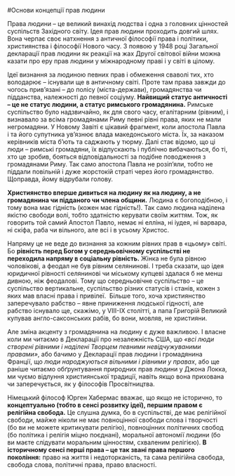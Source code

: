 #Основи концепції прав людини
<p>Права людини &ndash; це великий винахід людства і одна з головних цінностей суспільств Західного світу. Ідея прав людини проходить довгий шлях. Вона черпає своє натхнення з античної філософії права і політики, християнства і філософії Нового часу. З появою у 1948 році Загальної декларації прав людини як реакції на жах Другої світової війни можна казати про еру прав людини у міжнародному праві і у світі в цілому. &nbsp;</p>
<p>Ідеї визнання за людиною певних прав і обмеження сваволі тих, хто володарює &ndash; існували ще в античному світі. Проте там права завжди до чогось прив&rsquo;язані &ndash; до полісу (міста-держави), громадянства чи підданства, належності до певної соціуму. <strong>Найвищий статус античності &ndash; це не статус людини, а статус римського громадянина.</strong> Римське суспільство було надзвичайно, як для свого часу, егалітарним (рівним), і визнавало за всіма громадянами Риму певні рівні права, яких не мали негромадяни. У Новому Завіті є цікавий фрагмент, коли апостола Павла і та його супутника ув&rsquo;язнює влада македонського міста. Їх, за наказом керівників міста б&rsquo;ють та саджають у тюрму. Далі стає відомо, що ці люди &ndash; римські громадяни, їх відпускають і публічно вибачаються, бо ті, хто це зробив, бояться відповідальності за подібне поводження з громадянами Риму. Так само апостола Павла не розіп&rsquo;яли, тобто не піддали повільній і дуже жорстокій страті через його громадянство. Щоправда, йому відрубали голову.</p>
<p><strong>Християнство вперше дивиться на людину як на людину, а не громадянина чи підданого чи члена общини.</strong> Людина є богоподібною, і тому вона має гідність (кожен має гідність!). Так само людина наділена якістю свободи волі, тобто здатністю керувати своїм життям. Тож, як говорить той самий Апостол Павло, немає ні елліна, ні іудея, ні варвара, ні скіфа, раба чи вільного, але всі і в усьому Христос. </p>
<p>Напряму це не веде до визнання за кожним рівних прав в &laquo;цьому&raquo; світі. Бо <strong>рівність перед Богом у середньовічному суспільстві не переходила напряму в соціальну рівність.</strong> Жінка не була рівною чоловікові, а феодал не був рівним селянинові. І треба сказати, що ідея юридичної рівності селянинові чи міському купцеві здалася б не менш дивною, ніж феодалові. Тому що середньовічне суспільство &ndash; це суспільство вертикальне, суспільство різних статусів і станів, кожен з яких мав власні права і привілеї. &nbsp;Більше того, хоча християнство заперечувало рабство &ndash; явне приниження людської гідності, але рабство існувало ще, скажімо, у VIII-IX столітті, а папа Григорій Великий купував англо-саксонських рабів, бо вони, мовляв, не християни.</p>
<p>Але зміна акценту з громадянина на людину є дуже важливою. І власне коли ми читаємо в Декларації про незалежність США, що <em>&laquo;всі люди створені рівними і наділені Творцем певними невідчужуваними правами&raquo;</em>, або бачимо у Декларації прав людини і громадянина Франції, що <em>люди народжуються вільними і рівними у правах</em>, або ще раніше читаємо обґрунтування природних прав людини у Джона Локка, ми чуємо відлуння християнської традиції, навіть якщо вона прихована чи заперечується, як у філософів Просвітництва. </p>
<p>Німецький філософ Юрген Хабермас вважає, що якщо не історично, то <strong>концептуально (тобто в сенсі розвитку ідеї), першим правом є релігійна свобода.</strong> Це слушна думка, бо в суспільстві, де має релігійної свободи, майже ніколи не має повноцінної свободи слова і творчості (бо ви не можете критикувати релігію), повноцінних політичних свобод (бо політика і релігія міцно поєднані), моральної автономії людини (бо ви маєте слідувати моральним цінностям, схваленим релігією). <strong>В історичному сенсі перші права &ndash; це так звані права першого покоління:</strong> право на життя і недоторканість, та сама релігійна свобода, свобода слова, політичні права, право власності. </p>
